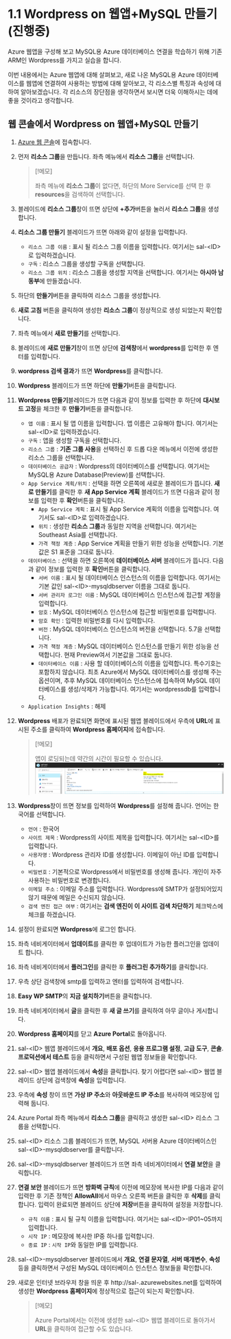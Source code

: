 # 1.1 Wordpress on 웹앱+MySQL 만들기(진행중)
Azure 웹앱을 구성해 보고 MySQL용 Azure 데이터베이스 연결을 학습하기 위해 기존 ARM인 Wordpress를 가지고 실습을 합니다.

이번 내용에서는 Azure 웹앱에 대해 살펴보고, 새로 나온 MySQL용 Azure 데이터베이스를 웹앱에 연결하여 사용하는 방법에 대해 알아보고, 각 리소스별 특징과 속성에 대하여 알아보겠습니다. 각 리소스의 장단점을 생각하면서 보시면 더욱 이해하시는 데에 좋을 것이라고 생각합니다.

## 웹 콘솔에서 Wordpress on 웹앱+MySQL 만들기
1. [Azure 웹 콘솔](https://portal.azure.com)에 접속합니다.

2. 먼저 **리소스 그룹**을 만듭니다. 좌측 메뉴에서 **리소스 그룹**을 선택합니다.
    > [!메모]
    >
    > 좌측 메뉴에 **리소스 그룹**이 없다면, 하단의 More Service를 선택 한 후 **resources**을 검색하여 선택합니다.

3. 블레이드에 **리소스 그룹**창이 뜨면 상단에 **+추가**버튼을 눌러서 **리소스 그룹**을 생성합니다.

4. **리소스 그룹 만들기** 블레이드가 뜨면 아래와 같이 설정을 입력합니다.
     - `리소스 그룹 이름` : 표시 될 리소스 그룹 이름을 입력합니다. 여기서는 sal-&lt;ID&gt;로 입력하겠습니다.
     - `구독` : 리소스 그룹을 생성할 구독을 선택합니다.
     - `리소스 그룹 위치` : 리소스 그룹을 생성할 지역을 선택합니다. 여기서는 **아시아 남동부**에 만들겠습니다.

5. 하단의 **만들기**버튼을 클릭하여 리소스 그룹을 생성합니다.

6. **새로 고침** 버튼을 클릭하여 생성한 **리소스 그룹**이 정상적으로 생성 되었는지 확인합니다.

7. 좌측 메뉴에서 **새로 만들기**를 선택합니다.

8. 블레이드에 **새로 만들기**창이 뜨면 상단에 **검색창**에서 **wordpress**를 입력한 후 엔터를 입력합니다.

9. **wordpress 검색 결과**가 뜨면 **Wordpress**를 클릭합니다.

10. **Wordpress** 블레이드가 뜨면 하단에 **만들기**버튼을 클릭합니다.

11. **Wordpress 만들기**블레이드가 뜨면 다음과 같이 정보를 입력한 후 하단에 **대시보드 고정**을 체크한 후 **만들기**버튼을 클릭합니다.
    - `앱 이름` : 표시 될 앱 이름을 입력합니다. 앱 이름은 고유해야 합니다. 여기서는 sal-&lt;ID&gt;로 입력하겠습니다.
    - `구독` : 앱을 생성할 구독을 선택합니다.
    - `리소스 그룹` : **기존 그룹 사용**을 선택하신 후 드롭 다운 메뉴에서 이전에 생성한 리소스 그룹을 선택합니다.
    - `데이터베이스 공급자` : Wordpress의 데이터베이스를 선택합니다. 여기서는 MySQL용 Azure Database(Preview)를 선택합니다.
    - `App Service 계획/위치` : 선택을 하면 오른쪽에 새로운 블레이드가 뜹니다. **새로 만들기**를 클릭한 후 **새 App Service 계획** 블레이드가 뜨면 다음과 같이 정보를 입력한 후 **확인**버튼을 클릭합니다.
        - `App Service 계획` : 표시 될 App Service 계획의 이름을 입력합니다. 여기서도 sal-&lt;ID&gt;로 입력하겠습니다.
        - `위치` : 생성한 **리소스 그룹**과 동일한 지역을 선택합니다. 여기서는 Southeast Asia를 선택합니다.
        - `가격 책정 계층` : App Service 계획을 만들기 위한 성능을 선택합니다. 기본 값은 S1 표준을 그대로 둡니다.
    - `데이터베이스` : 선택을 하면 오른쪽에 **데이터베이스 서버** 블레이드가 뜹니다. 다음과 같이 정보를 입력한 후 **확인**버튼을 클릭합니다.
        - `서버 이름` : 표시 될 데이터베이스 인스턴스의 이름을 입력합니다. 여기서는 기본 값인 sal-&lt;ID&gt;-mysqldbserver 이름을 그대로 둡니다.
        - `서버 관리자 로그인 이름` : MySQL 데이터베이스 인스턴스에 접근할 계정을 입력합니다.
        - `암호` : MySQL 데이터베이스 인스턴스에 접근할 비밀번호를 입력합니다.
        - `암호 확인` : 입력한 비밀번호를 다시 입력합니다.
        - `버전` : MySQL 데이터베이스 인스턴스의 버전을 선택합니다. 5.7을 선택합니다.
        - `가격 책정 계층` : MySQL 데이터베이스 인스턴스를 만들기 위한 성능을 선택합니다. 현재 Preview여서 기본값을 그대로 둡니다.
        - `데이터베이스 이름` : 사용 할 데이터베이스의 이름을 입력합니다. 특수기호는 포함하지 않습니다. 최초 Azure에서 MySQL 데이터베이스를 생성해 주는 옵션이며, 추후 MySQL 데이터베이스 인스턴스에 접속하여 MySQL 데이터베이스를 생성/삭제가 가능합니다. 여기서는 wordpressdb를 입력합니다.
    - `Application Insights` : 해제

12. **Wordpress** 배포가 완료되면 화면에 표시된 웹앱 블레이드에서 우측에 **URL**에 표시된 주소를 클릭하여 **Wordpress 홈페이지**에 접속합니다.
    > [!메모]
    >
    > 앱이 로딩되는데 약간의 시간이 필요할 수 있습니다.
![webapp url](./image/1.1_webapp_url_12.PNG)

13. **Wordpress**창이 뜨면 정보를 입력하여 **Wordpress**를 설정해 줍니다. 언어는 한국어를 선택합니다.
    - `언어` : 한국어
    - `사이트 제목` : Wordpress의 사이트 제목을 입력합니다. 여기서는 sal-&lt;ID&gt;를 입력합니다.
    - `사용자명` : Wordpress 관리자 ID를 생성합니다. 이메일이 아닌 ID를 입력합니다.
    - `비밀번호` : 기본적으로 Wordpress에서 비밀번호를 생성해 줍니다. 개인이 자주 사용하는 비밀번호로 변경합니다.
    - `이메일 주소` : 이메일 주소를 입력합니다. Wordpress에 SMTP가 설정되어있지 않기 때문에 메일은 수신되지 않습니다.
    - `검색 엔진 접근 여부` : 여기서는 **검색 엔진이 이 사이트 검색 차단하기** 체크박스에 체크를 하겠습니다.

14. 설정이 완료되면 **Wordpress**에 로그인 합니다.

15. 좌측 네비게이터에서 **업데이트**를 클릭한 후 업데이트가 가능한 플러그인을 업데이트 합니다.

16. 좌측 네비게이터에서 **플러그인**를 클릭한 후 **플러그린 추가하기**를 클릭합니다.

17. 우측 상단 검색창에 smtp를 입력하고 엔터를 입력하여 검색합니다.

18. **Easy WP SMTP**의 **지금 설치하기**버튼을 클릭합니다.

19. 좌측 네비게이터에서 **글**을 클릭한 후 **새 글 쓰기**를 클릭하여 아무 글이나 게시합니다.

20. **Wordpress 홈페이지**를 닫고 **Azure Portal**로 돌아옵니다.

21. sal-&lt;ID&gt; 웹앱 블레이드에서 **개요**, **배포 옵션**, **응용 프로그램 설정**, **고급 도구**, **콘솔**. **프로덕션에서 테스트** 등을 클릭하면서 구성된 웹앱 정보들을 확인합니다.

22. sal-&lt;ID&gt; 웹앱 블레이드에서 **속성**을 클릭합니다. 찾기 어렵다면 sal-&lt;ID&gt; 웹앱 블레이드 상단에 검색창에 **속성**을 입력합니다.

23. 우측에 **속성** 창이 뜨면 **가상 IP 주소**와 **아웃바운드 IP 주소**를 복사하여 메모장에 입력해 둡니다.

24. Azure Portal 좌측 메뉴에서 **리소스 그룹**을 클릭하고 생성한 sal-&lt;ID&gt; 리소스 그룹을 선택합니다.

25. sal-&lt;ID&gt; 리소스 그룹 블레이드가 뜨면, MySQL 서버용 Azure 데이터베이스인 sal-&lt;ID&gt;-mysqldbserver를 클릭합니다.

26. sal-&lt;ID&gt;-mysqldbserver 블레이드가 뜨면 좌측 네비게이터에서 **연결 보안**을 클릭합니다.

27. **연결 보안** 블레이드가 뜨면 **방화벽 규칙**에 이전에 메모장에 복사한 IP를 다음과 같이 입력한 후 기존 정책인 **AllowAll**에서 마우스 오른쪽 버튼을 클릭한 후 **삭제**를 클릭합니다. 입력이 완료되면 블레이드 상단에 **저장**버튼을 클릭하여 설정을 저장합니다.
    - `규칙 이름` : 표시 될 규칙 이름을 입력합니다. 여기서는 sal-&lt;ID&gt;-IP01~05까지 입력합니다.
    - `시작 IP` : 메모장에 복사한 IP중 하나를 입력합니다.
    - `종료 IP` : `시작 IP`와 동일한 IP를 입력합니다.

28. sal-&lt;ID&gt;-mysqldbserver 블레이드에서 **개요**, **연결 문자열**, **서버 매개변수**, **속성**등을 클릭하면서 구성된 MySQL 데이터베이스 인스턴스 정보들을 확인합니다.

29. 새로운 인터넷 브라우저 창을 띄운 후 http://sal-<ID>.azurewebsites.net를 입력하여 생성한 **Wordpress 홈페이지**에 정상적으로 접근이 되는지 확인합니다.
    > [!메모]
    >
    > Azure Portal에서는 이전에 생성한 sal-&lt;ID&gt; 웹앱 블레이드로 돌아가서 **URL**을 클릭하여 접근할 수도 있습니다.